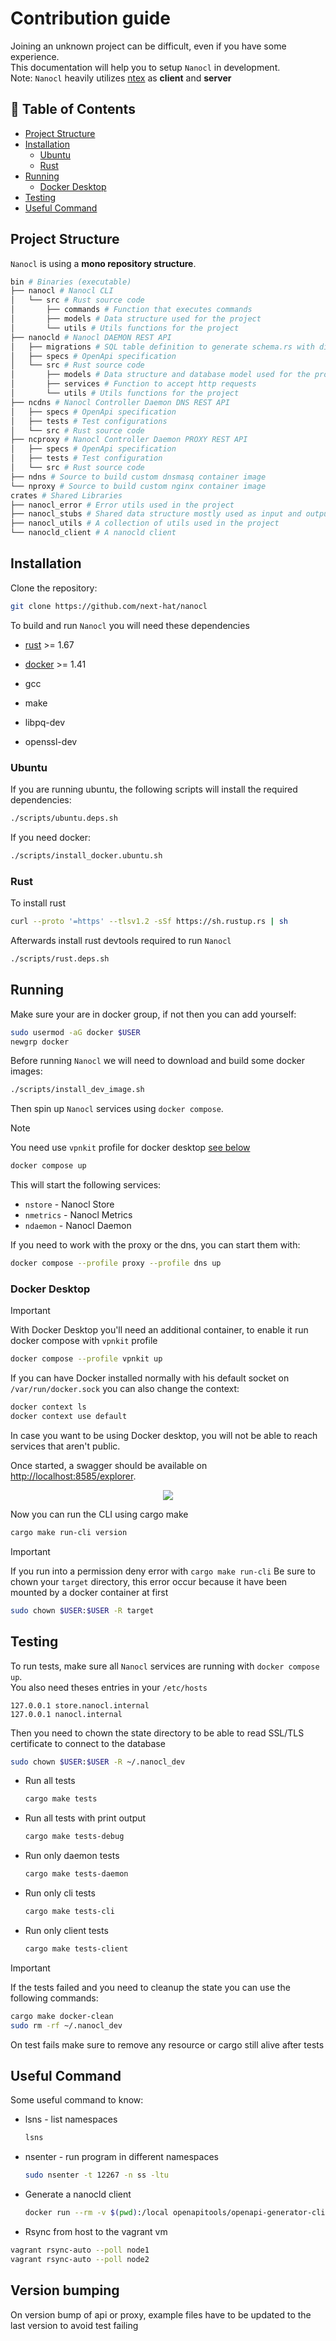 # Contribution guide

Joining an unknown project can be difficult, even if you have some experience.<br />
This documentation will help you to setup `Nanocl` in development.<br />
Note: `Nanocl` heavily utilizes [ntex](https://ntex.rs) as **client** and **server**

## 📙 Table of Contents

* [Project Structure](#project-structure)
* [Installation](#installation)
  * [Ubuntu](#ubuntu)
  * [Rust](#rust)
* [Running](#running)
  * [Docker Desktop](#docker-desktop)
* [Testing](#testing)
* [Useful Command](#useful-command)

## Project Structure

`Nanocl` is using a **mono repository structure**.<br />

```sh
bin # Binaries (executable)
├── nanocl # Nanocl CLI
│   └── src # Rust source code
│       ├── commands # Function that executes commands
│       ├── models # Data structure used for the project
│       └── utils # Utils functions for the project
├── nanocld # Nanocl DAEMON REST API
│   ├── migrations # SQL table definition to generate schema.rs with diesel
│   ├── specs # OpenApi specification
│   └── src # Rust source code
│       ├── models # Data structure and database model used for the project
│       ├── services # Function to accept http requests
│       └── utils # Utils functions for the project
├── ncdns # Nanocl Controller Daemon DNS REST API
│   ├── specs # OpenApi specification
│   ├── tests # Test configurations
│   └── src # Rust source code
├── ncproxy # Nanocl Controller Daemon PROXY REST API
│   ├── specs # OpenApi specification
│   ├── tests # Test configuration
│   └── src # Rust source code
├── ndns # Source to build custom dnsmasq container image
└── nproxy # Source to build custom nginx container image
crates # Shared Libraries
├── nanocl_error # Error utils used in the project
├── nanocl_stubs # Shared data structure mostly used as input and output of the DAEMON
├── nanocl_utils # A collection of utils used in the project
└── nanocld_client # A nanocld client
```

## Installation

Clone the repository:

```sh
git clone https://github.com/next-hat/nanocl
```

To build and run `Nanocl` you will need these dependencies

* [rust](https://www.rust-lang.org) >= 1.67
* [docker](https://www.docker.com) >= 1.41

* gcc
* make
* libpq-dev
* openssl-dev

### Ubuntu

If you are running ubuntu, the following scripts will install the required dependencies:

```sh
./scripts/ubuntu.deps.sh
```

If you need docker:

```sh
./scripts/install_docker.ubuntu.sh
```

### Rust

To install rust

```sh
curl --proto '=https' --tlsv1.2 -sSf https://sh.rustup.rs | sh
```

Afterwards install rust devtools required to run `Nanocl`

```sh
./scripts/rust.deps.sh
```

## Running

Make sure your are in docker group, if not then you can add yourself:

```sh
sudo usermod -aG docker $USER
newgrp docker
```

Before running `Nanocl` we will need to download and build some docker images:

```sh
./scripts/install_dev_image.sh
```

Then spin up `Nanocl` services using `docker compose`.

> [!NOTE]
> You need use `vpnkit` profile for docker desktop [see below](#docker-desktop)

```sh
docker compose up
```

This will start the following services:

- `nstore` - Nanocl Store
- `nmetrics` - Nanocl Metrics
- `ndaemon` - Nanocl Daemon

If you need to work with the proxy or the dns, you can start them with:

```sh
docker compose --profile proxy --profile dns up
```

### Docker Desktop

> [!IMPORTANT]
> With Docker Desktop you'll need an additional container, to enable it run docker compose with `vpnkit` profile
> ```sh
> docker compose --profile vpnkit up
> ```

If you can have Docker installed normally with his default socket on `/var/run/docker.sock` you can also change the context:

```sh
docker context ls
docker context use default
```

In case you want to be using Docker desktop, you will not be able to reach services that aren't public.

Once started, a swagger should be available on [http://localhost:8585/explorer](http://localhost:8585/explorer).

<div align="center">
  <img src="./doc/swagger.png" />
</div>

Now you can run the CLI using cargo make

  ```sh
  cargo make run-cli version
  ```

> [!IMPORTANT]
> If you run into a permission deny error with `cargo make run-cli`
> Be sure to chown your `target` directory, this error occur because it have been mounted by a docker container at first
> ```sh
> sudo chown $USER:$USER -R target
> ```

## Testing

To run tests, make sure all `Nanocl` services are running with `docker compose up`.<br/>
You also need theses entries in your `/etc/hosts`

```
127.0.0.1 store.nanocl.internal
127.0.0.1 nanocl.internal
```

Then you need to chown the state directory to be able to read SSL/TLS certificate to connect to the database

```sh
sudo chown $USER:$USER -R ~/.nanocl_dev
```

- Run all tests

  ```sh
  cargo make tests
  ```

- Run all tests with print output

  ```sh
  cargo make tests-debug
  ```

- Run only daemon tests

  ```sh
  cargo make tests-daemon
  ```

- Run only cli tests

  ```sh
  cargo make tests-cli
  ```

- Run only client tests
  ```sh
  cargo make tests-client
  ```

> [!IMPORTANT]
> If the tests failed and you need to cleanup the state you can use the following commands:
> ```sh
> cargo make docker-clean
> sudo rm -rf ~/.nanocl_dev
> ```

On test fails make sure to remove any resource or cargo still alive after tests

## Useful Command

Some useful command to know:

- lsns - list namespaces

  ```sh
  lsns
  ```

- nsenter - run program in different namespaces

  ```sh
  sudo nsenter -t 12267 -n ss -ltu
  ```

- Generate a nanocld client

  ```sh
  docker run --rm -v $(pwd):/local openapitools/openapi-generator-cli generate -g rust -i /local/specs/v1/swagger.json -o /local/client
  ```

- Rsync from host to the vagrant vm

```sh
vagrant rsync-auto --poll node1
vagrant rsync-auto --poll node2
```

## Version bumping

On version bump of api or proxy, example files have to be updated to the last version to avoid test failing
